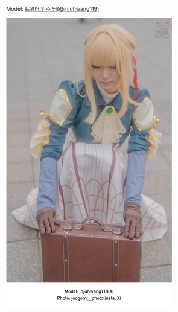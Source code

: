 ﻿---
dddd: 2024.02.18 일페
nickname: 인주
sns_type: x
sns_id: injuhwang119
---

Model: <a href="https://x.com/injuhwang119" target="_blank">트위터 인주 님(@injuhwang119)</a>

![IMG0493.jpg](/assets/img/2024/02-18/IMG0493.jpg)